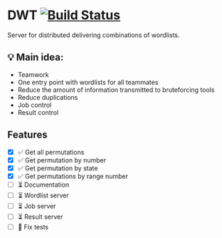 # DWT [![Build Status](https://travis-ci.org/v-egoshin/dwt.svg?branch=main)](https://travis-ci.org/v-egoshin/dwt)

Server for distributed delivering combinations of wordlists. 


## 💡 Main idea:
- Teamwork
- One entry point with wordlists for all teammates
- Reduce the amount of information transmitted to bruteforcing tools
- Reduce duplications
- Job control
- Result control

## Features

- [x] ✅ Get all permutations
- [x] ✅ Get permutation by number
- [x] ✅ Get permutation by state
- [x] ✅ Get permutations by range number
- [ ] ⏳ Documentation
- [ ] ⏳ Wordlist server
- [ ] ⏳ Job server
- [ ] ⏳ Result server
- [ ] 🛑 Fix tests
